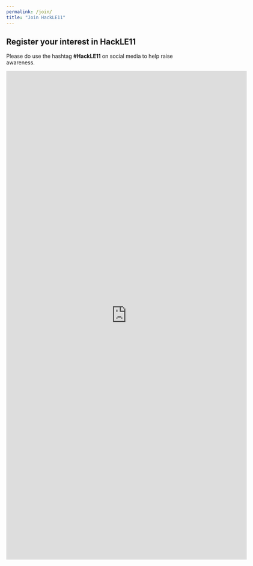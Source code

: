 ```yaml
---
permalink: /join/
title: "Join HackLE11"
---
```

## Register your interest in HackLE11

Please do use the hashtag **#HackLE11** on social media to help raise awareness.

<iframe src="https://docs.google.com/forms/d/e/1FAIpQLSfp3d2z56Mwxok9NvxQQOSvg2FBqzf7OLmbPZis42ODjw6UaQ/viewform?embedded=true" width="640" height="1300" frameborder="0" marginheight="0" marginwidth="0">Loading…</iframe>


